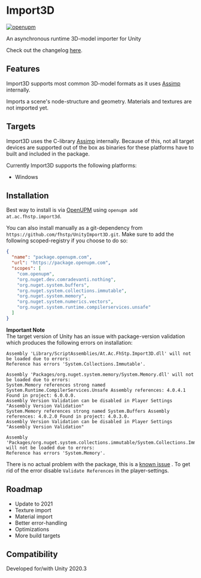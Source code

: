 # Import3D

[![openupm](https://img.shields.io/npm/v/at.ac.fhstp.import3d?label=openupm&registry_uri=https://package.openupm.com)](https://openupm.com/packages/at.ac.fhstp.import3d/)

An asynchronous runtime 3D-model importer for Unity

Check out the changelog [here](./CHANGELOG.md).

## Features

Import3D supports most common 3D-model formats
as it uses [Assimp](https://github.com/assimp/assimp)
internally.

Imports a scene's node-structure and geometry.
Materials and textures are not imported yet.

## Targets

Import3D uses the C-library [Assimp](https://github.com/assimp/assimp)
internally. Because of this, not all target devices are supported
out of the box as binaries for these platforms have to built and included
in the package.

Currently Import3D supports the following platforms:

- Windows

## Installation

Best way to install is via [OpenUPM](https://openupm.com/)
using `openupm add at.ac.fhstp.import3d`.

You can also install manually as a git-dependency from
`https://github.com/fhstp/UnityImport3D.git`. Make sure to add
the following scoped-registry if you choose to do so:

```json
{
  "name": "package.openupm.com",
  "url": "https://package.openupm.com",
  "scopes": [
    "com.openupm",
    "org.nuget.dev.comradevanti.nothing",
    "org.nuget.system.buffers",
    "org.nuget.system.collections.immutable",
    "org.nuget.system.memory",
    "org.nuget.system.numerics.vectors",
    "org.nuget.system.runtime.compilerservices.unsafe"
  ]
}
```

**Important Note**  
The target version of Unity has an issue with package-version validation which
produces the following errors on installation:

```
Assembly 'Library/ScriptAssemblies/At.Ac.FhStp.Import3D.dll' will not be loaded due to errors:
Reference has errors 'System.Collections.Immutable'.

Assembly 'Packages/org.nuget.system.memory/System.Memory.dll' will not be loaded due to errors:
System.Memory references strong named System.Runtime.CompilerServices.Unsafe Assembly references: 4.0.4.1 Found in project: 6.0.0.0.
Assembly Version Validation can be disabled in Player Settings "Assembly Version Validation"
System.Memory references strong named System.Buffers Assembly references: 4.0.2.0 Found in project: 4.0.3.0.
Assembly Version Validation can be disabled in Player Settings "Assembly Version Validation"

Assembly 'Packages/org.nuget.system.collections.immutable/System.Collections.Immutable.dll' will not be loaded due to errors:
Reference has errors 'System.Memory'.
```

There is no actual problem with the package, this is
a [known issue](https://forum.unity.com/threads/dll-reference-compiler-error.858103/)
. To get rid of the error disable `Validate References` in the player-settings.

## Roadmap

- Update to 2021
- Texture import
- Material import
- Better error-handling
- Optimizations
- More build targets

## Compatibility

Developed for/with Unity 2020.3
